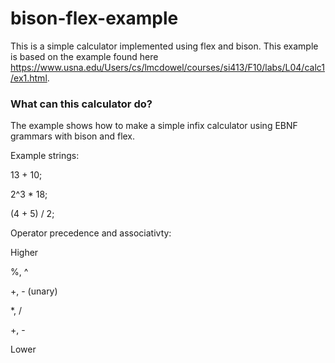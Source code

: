 # bison-flex-example

This is a simple calculator implemented using flex and bison.  This example is based on the example found here https://www.usna.edu/Users/cs/lmcdowel/courses/si413/F10/labs/L04/calc1/ex1.html.

### What can this calculator do?

The example shows how to make a simple infix calculator using EBNF grammars with bison and flex.

Example strings:

13 + 10;

2^3 * 18;

(4 + 5) / 2;

Operator precedence and associativty:

Higher

%, ^

+, - (unary)

*, /

+, -

Lower
